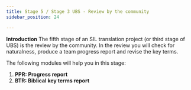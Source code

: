 ```yaml
---
title: Stage 5 / Stage 3 UBS - Review by the community
sidebar_position: 24

---
```






**Introduction**
The fifth stage of an SIL translation project (or third stage of UBS) is the review by the community. In the review you will check for naturalness, produce a team progress report and revise the key terms.


The following modules will help you in this stage:

1. **PPR: Progress report**
1. **BTR: Biblical key terms report**
